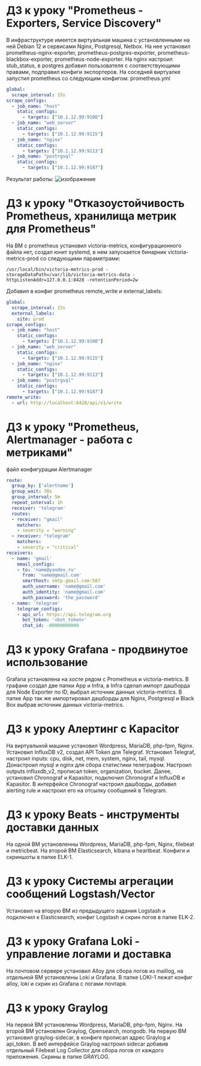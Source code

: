 # ДЗ к уроку "Prometheus - Exporters, Service Discovery"

В инфраструктуре имеется виртуальная машина с установленными на ней Debian 12 и сервисами Nginx, Postgresql, Netbox.
На нее установил prometheus-nginx-exporter, prometheus-postgres-exporter, prometheus-blackbox-exporter, prometheus-node-exporter.
На nginx настроил stub_status, в postgres добавил пользователя с соответствующими правами, подправил конфиги экспортеров.
На соседней виртуалке запустил prometheus со следующим конфигом:
prometheus.yml
```yaml
global:
  scrape_interval: 15s
scrape_configs:
  - job_name: "host"
    static_configs:
      - targets: ["10.1.12.99:9100"]
  - job_name: "web_server"
    static_configs:
      - targets: ["10.1.12.99:9115"]
  - job_name: "nginx"
    static_configs:
      - targets: ["10.1.12.99:9113"]
  - job_name: "postrgsql"
    static_configs:
      - targets: ["10.1.12.99:9187"]
```
Результат работы:
![изображение](https://github.com/user-attachments/assets/5fabd84f-a7f3-493f-994d-33bcbf97e61d)

# ДЗ к уроку "Отказоустойчивость Prometheus, хранилища метрик для Prometheus"
На ВМ с prometheus установил victoria-metrics, конфигурационного файла нет, создал юнит systemd, в нем запускается бинарник victoria-metrics-prod со следующими параметрами:
```shell
/usr/local/bin/victoria-metrics-prod -storageDataPath=/var/lib/victoria-metrics-data -httpListenAddr=127.0.0.1:8428 -retentionPeriod=2w
```
Добавил в конфиг prometheus remote_write и external_labels:
```yaml
global:
  scrape_interval: 15s
  external_labels:
    site: prod
scrape_configs:
  - job_name: "host"
    static_configs:
      - targets: ["10.1.12.99:9100"]
  - job_name: "web_server"
    static_configs:
      - targets: ["10.1.12.99:9115"]
  - job_name: "nginx"
    static_configs:
      - targets: ["10.1.12.99:9113"]
  - job_name: "postrgsql"
    static_configs:
      - targets: ["10.1.12.99:9187"]
remote_write:
  - url: http://localhost:8428/api/v1/write
```
# ДЗ к уроку "Prometheus, Alertmanager - работа с метриками"
файл конфигурации Alertmanager
```yaml
route:
  group_by: ['alertname']
  group_wait: 30s
  group_interval: 5m
  repeat_interval: 1h
  receiver: 'telegram'
  routes:
  - receiver: "gmail"
    matchers:
    - severity = "warning"
  - receiver: "telegram"
    matchers:
    - severity = "critical"
receivers:
  - name: 'gmail'
    email_configs:
    - to: 'name@yandex.ru'
      from: 'name@gmail.com'
      smarthost: smtp.gmail.com:587
      auth_username: 'name@gmail.com'
      auth_identity: 'name@gmail.com'
      auth_password: 'the_password'
  - name: 'telegram'
    telegram_configs:
    - api_url: https://api.telegram.org
      bot_token: '<bot_token>'
      chat_id: -00000000000
```
# ДЗ к уроку Grafana - продвинутое использование
Grafana установлена на хосте рядом с Prometheus и victoria-metrics. В графане создал две папки App и Infra,
в Infra сделал импорт дашборда для Node Exporter по ID, выбрал источник данных victoria-metrics.
В папке App так же импортировал дашборды для Nginx, Postgresql и Black Box выбрав источник данных victoria-metrics. 

# ДЗ к уроку Алертинг с Kapacitor
На виртуальной машине установил Wordpress, MariaDB, php-fpm, Nginx. Установил InfluxDB v2, создал API Token для Telegraf.
Установил Telegraf, настроил inputs: cpu, disk, net, mem, system, nginx, tail, mysql. 
Донастроил mysql и nginx для сбора статистики телеграфом. Настроил outputs influxdb_v2, прописал token, organization, bucket.
Далее, установил Chronograf и Kapasitor, подключил Chronograf к InfluxDB и Kapasitor. В интерфейсе Chronograf настроил 
дашборды, добавил alerting rule и настроил его на отсылку сообщений в Telegram.

# ДЗ к уроку Beats - инструменты доставки данных
На одной ВМ установленны Wordpress, MariaDB, php-fpm, Nginx, filebeat и metricbeat. На второй ВМ Elasticsearch, kibana
и heartbeat. Конфиги и скриншоты в папке ELK-1.

# ДЗ к уроку Системы агрегации сообщений Logstash/Vector
Установил на вторую ВМ из предыдущего задания Logstash и подключил к Elasticsearch, конфиг Logstash и скрин логов
в папке ELK-2.

# ДЗ к уроку Grafana Loki - управление логами и доставка
На почтовом сервере установил Alloy для сбора логов из maillog, на отдельной ВМ установлены Loki и Grafana.
В папке LOKI-1 лежат конфиг alloy, loki и скрин из Grafana с логами почтаря.

# ДЗ к уроку Graylog
На первой ВМ установлены Wordpress, MariaDB, php-fpm, Nginx. На второй ВМ установлен Graylog, Opensearch, mongodb.
На первую ВМ установил graylog-sidecar, в конфиге прописал адрес Graylog и api_token. В веб интерфейсе Graylog настроил
sidecar добавив отдельный Filebeat Log Collector для сбора логов от каждого приложения. Скрины в папке GRAYLOG.